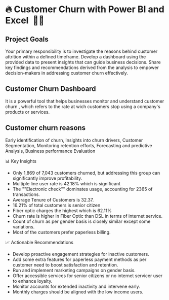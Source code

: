 # 🔥 Customer Churn with Power BI and Excel  🧑‍💻


## Project Goals

Your primary responsibility is to investigate the reasons behind customer attrition within a defined timeframe. Develop a dashboard using the provided data to present insights that can guide business decisions. Share key findings and recommendations derived from the analysis to empower decision-makers in addressing customer churn effectively.

## Customer Churn Dashboard
It is a powerful tool that helps businesses monitor and understand customer churn , which refers to the rate at wich customers stop using a company's products or services. 

## Customer churn reasons 
Early identification of churn, Insights into churn drivers, Customer Segmentation, Monitoring retention efforts, Forecasting and predictive Analysis, Business performance Evaluation

📊 Key Insights

- Only 1,869 of 7,043 customers churned, but addressing this group can significantly improve profitability. 
- Multiple line user rate is 42.18% which is significant
- The ""Electronic check"" dominates usage, accounting for 2365 of transactions.
- Average Tenure of Customers is 32.37. 
- 16.21% of total customers is senior citizen 
- Fiber optic charges the highest which is 62.11%
- Churn rate is higher in Fiber Optic than DSL in terms of internet service. 
- Count of churn as per gender basis is closely similar except some variations. 
- Most of the customers prefer paperless billing.


📈 Actionable Recommendations

- Develop proactive engagement strategies for inactive customers.
- Add some extra features for paperless payment methods as per customer need to boost satisfaction and retention. 
- Run and implement marketing campaigns on gender basis. 
- Offer accessible services for senior citizens or no internet servicer user to enhance loyalty.
- Monitor accounts for extended inactivity and intervene early.
- Monthly charges should be aligned with the low income users.

